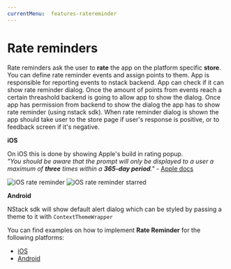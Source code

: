 ```yaml
---
currentMenu:  features-ratereminder
---
```


# Rate reminders

Rate reminders ask the user to **rate** the app on the platform specific **store**.
You can define rate reminder events and assign points to them. App is responsible for reporting events to nstack backend. App can check if it can show rate reminder dialog. Once the amount of points from events reach a certain threashold backend is going to allow app to show the dialog. Once app has permission from backend to show the dialog the app has to show rate reminder (using nstack sdk). When rate reminder dialog is shown the app should take user to the store page if user's response is positive, or to feedback screen if it's negative.

**iOS**

On iOS this is done by showing Apple's build in rating popup.  
*"You should be aware that the prompt will only be displayed to a user a maximum of **three** times within a **365-day period**."* - [Apple docs](https://developer.apple.com/documentation/storekit/skstorereviewcontroller/requesting_app_store_reviews)

![iOS rate reminder](https://nstack-io.github.io/documentation/images/FeatureOverview/iOS/iOS_rate_reminder.png)
![iOS rate reminder starred](https://nstack-io.github.io/documentation/images/FeatureOverview/iOS/iOS_rate_reminder_starred.png)

**Android**

NStack sdk will show default alert dialog which can be styled by passing a theme to it with `ContextThemeWrapper`


You can find examples on how to implement **Rate Reminder** for the following platforms:

* [iOS](../../docs/guides/iOS/ios-rate-reminder.html)
* [Android](../../docs/guides/Android/android-rate-reminder.html)
